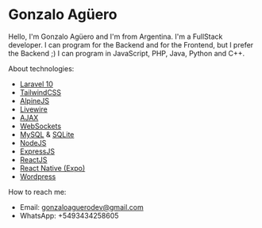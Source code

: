 # Gonzalo Agüero
Hello, I'm Gonzalo Agüero and I'm from Argentina.
I'm a FullStack developer. I can program for the Backend and for the Frontend, but I prefer the Backend ;)
I can program in JavaScript, PHP, Java, Python and C++.

About technologies:
  - [Laravel 10](https://laravel.com/)
  - [TailwindCSS](https://tailwindcss.com/)
  - [AlpineJS](https://alpinejs.dev/)
  - [Livewire](https://laravel-livewire.com/)
  - [AJAX](https://es.wikipedia.org/wiki/AJAX)
  - [WebSockets](https://es.wikipedia.org/wiki/WebSocket)
  - [MySQL](https://es.wikipedia.org/wiki/MySQL) & [SQLite](https://sqlite.org/index.html)
  - [NodeJS](https://nodejs.org/en)
  - [ExpressJS](https://expressjs.com/es/)
  - [ReactJS](https://react.dev/)
  - [React Native (Expo)](https://expo.dev/)
  - [Wordpress](https://wordpress.org/)

How to reach me:
  - Email: gonzaloaguerodev@gmail.com
  - WhatsApp: +5493434258605
<!---
gonzalo90fa/gonzalo90fa is a ✨ special ✨ repository because its `README.md` (this file) appears on your GitHub profile.
You can click the Preview link to take a look at your changes.
--->
